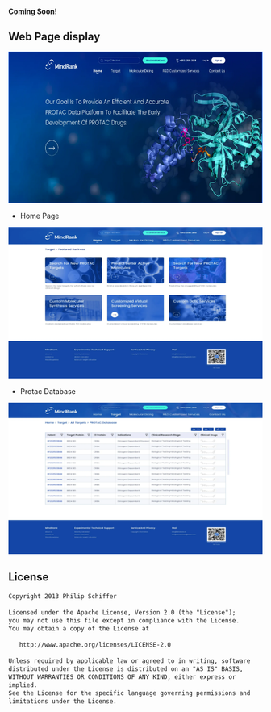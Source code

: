 ﻿#### Coming Soon!

## Web Page display
<p align="center">
  <img width="600" height=300 src="1.png">
</p>
<p align="justify">

- Home Page
<p align="center">
  <img width="600" height=300 src="2.png">
</p>
<p align="justify">

- Protac Database
<p align="center">
  <img width="600" height=300 src="3.png">
</p>
<p align="justify">


License
-------

    Copyright 2013 Philip Schiffer

    Licensed under the Apache License, Version 2.0 (the "License");
    you may not use this file except in compliance with the License.
    You may obtain a copy of the License at

       http://www.apache.org/licenses/LICENSE-2.0

    Unless required by applicable law or agreed to in writing, software
    distributed under the License is distributed on an "AS IS" BASIS,
    WITHOUT WARRANTIES OR CONDITIONS OF ANY KIND, either express or implied.
    See the License for the specific language governing permissions and
    limitations under the License.








